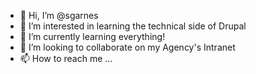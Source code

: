 - 👋 Hi, I’m @sgarnes
- 👀 I’m interested in learning the technical side of Drupal
- 🌱 I’m currently learning everything!
- 💞️ I’m looking to collaborate on my Agency's Intranet
- 📫 How to reach me ...

<!---
sgarnes/sgarnes is a ✨ special ✨ repository because its `README.md` (this file) appears on your GitHub profile.
You can click the Preview link to take a look at your changes.
--->
